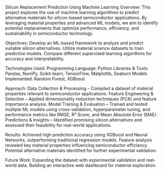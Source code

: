 Silicon Replacement Prediction Using Machine Learning
Overview:
This project explores the use of machine learning algorithms to predict alternative materials for silicon-based semiconductor applications. By leveraging material properties and advanced ML models, we aim to identify potential replacements that optimize performance, efficiency, and sustainability in semiconductor technology.

Objectives:
Develop an ML-based framework to analyze and predict suitable silicon alternatives.
Utilize material science datasets to train predictive models.
Compare different supervised learning algorithms for accuracy and interpretability.

Technologies Used:
Programming Language: Python
Libraries & Tools: Pandas, NumPy, Scikit-learn, TensorFlow, Matplotlib, Seaborn
Models Implemented: Random Forest, XGBoost

Approach:
Data Collection & Processing – Compiled a dataset of material properties relevant to semiconductor applications.
Feature Engineering & Selection – Applied dimensionality reduction techniques (PCA) and feature importance analysis.
Model Training & Evaluation – Trained and tested multiple ML models using cross-validation, hyperparameter tuning, and performance metrics like RMSE, R² Score, and Mean Absolute Error (MAE).
Predictions & Insights – Identified promising silicon alternatives and assessed their feasibility for real-world applications.

Results:
Achieved high prediction accuracy using XGBoost and Neural Networks, outperforming traditional regression models.
Feature analysis revealed key material properties influencing semiconductor efficiency.
Potential alternative materials identified for further experimental validation.

Future Work:
Expanding the dataset with experimental validation and real-world data.
Building an interactive web dashboard for material exploration.
